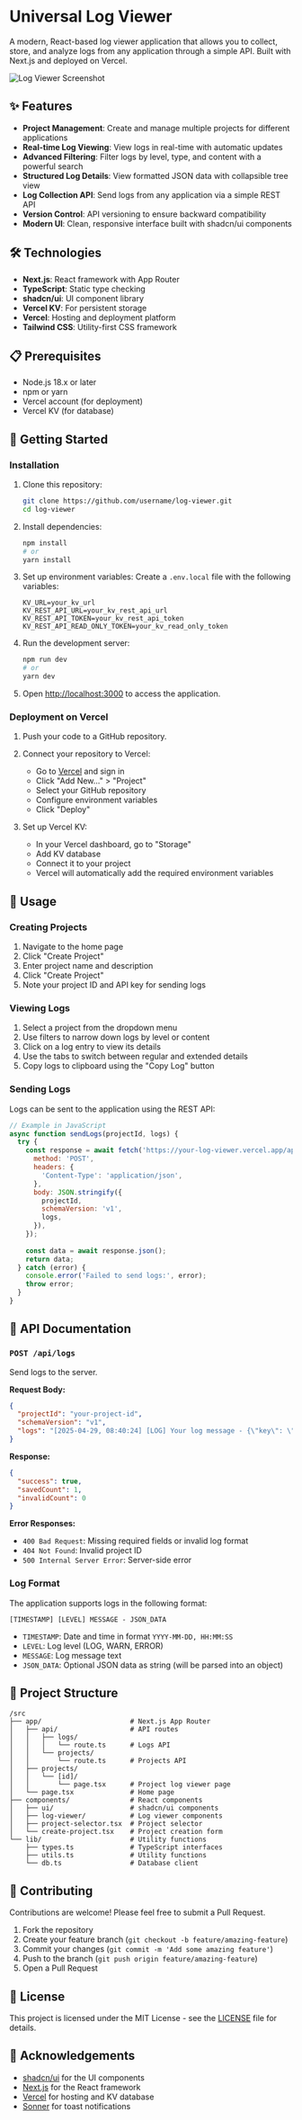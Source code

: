 # Universal Log Viewer

A modern, React-based log viewer application that allows you to collect, store, and analyze logs from any application through a simple API. Built with Next.js and deployed on Vercel.

![Log Viewer Screenshot](https://raw.githubusercontent.com/username/log-viewer/main/public/screenshot.png)

## ✨ Features

- **Project Management**: Create and manage multiple projects for different applications
- **Real-time Log Viewing**: View logs in real-time with automatic updates
- **Advanced Filtering**: Filter logs by level, type, and content with a powerful search
- **Structured Log Details**: View formatted JSON data with collapsible tree view
- **Log Collection API**: Send logs from any application via a simple REST API
- **Version Control**: API versioning to ensure backward compatibility
- **Modern UI**: Clean, responsive interface built with shadcn/ui components

## 🛠️ Technologies

- **Next.js**: React framework with App Router
- **TypeScript**: Static type checking
- **shadcn/ui**: UI component library
- **Vercel KV**: For persistent storage
- **Vercel**: Hosting and deployment platform
- **Tailwind CSS**: Utility-first CSS framework

## 📋 Prerequisites

- Node.js 18.x or later
- npm or yarn
- Vercel account (for deployment)
- Vercel KV (for database)

## 🚀 Getting Started

### Installation

1. Clone this repository:
   ```bash
   git clone https://github.com/username/log-viewer.git
   cd log-viewer
   ```

2. Install dependencies:
   ```bash
   npm install
   # or
   yarn install
   ```

3. Set up environment variables:
   Create a `.env.local` file with the following variables:
   ```
   KV_URL=your_kv_url
   KV_REST_API_URL=your_kv_rest_api_url
   KV_REST_API_TOKEN=your_kv_rest_api_token
   KV_REST_API_READ_ONLY_TOKEN=your_kv_read_only_token
   ```

4. Run the development server:
   ```bash
   npm run dev
   # or
   yarn dev
   ```

5. Open [http://localhost:3000](http://localhost:3000) to access the application.

### Deployment on Vercel

1. Push your code to a GitHub repository.

2. Connect your repository to Vercel:
   - Go to [Vercel](https://vercel.com) and sign in
   - Click "Add New..." > "Project"
   - Select your GitHub repository
   - Configure environment variables
   - Click "Deploy"

3. Set up Vercel KV:
   - In your Vercel dashboard, go to "Storage"
   - Add KV database
   - Connect it to your project
   - Vercel will automatically add the required environment variables

## 📖 Usage

### Creating Projects

1. Navigate to the home page
2. Click "Create Project"
3. Enter project name and description
4. Click "Create Project"
5. Note your project ID and API key for sending logs

### Viewing Logs

1. Select a project from the dropdown menu
2. Use filters to narrow down logs by level or content
3. Click on a log entry to view its details
4. Use the tabs to switch between regular and extended details
5. Copy logs to clipboard using the "Copy Log" button

### Sending Logs

Logs can be sent to the application using the REST API:

```javascript
// Example in JavaScript
async function sendLogs(projectId, logs) {
  try {
    const response = await fetch('https://your-log-viewer.vercel.app/api/logs', {
      method: 'POST',
      headers: {
        'Content-Type': 'application/json',
      },
      body: JSON.stringify({
        projectId,
        schemaVersion: 'v1',
        logs,
      }),
    });
    
    const data = await response.json();
    return data;
  } catch (error) {
    console.error('Failed to send logs:', error);
    throw error;
  }
}
```

## 📝 API Documentation

### `POST /api/logs`

Send logs to the server.

**Request Body:**

```json
{
  "projectId": "your-project-id",
  "schemaVersion": "v1",
  "logs": "[2025-04-29, 08:40:24] [LOG] Your log message - {\"key\": \"value\"}"
}
```

**Response:**

```json
{
  "success": true,
  "savedCount": 1,
  "invalidCount": 0
}
```

**Error Responses:**

- `400 Bad Request`: Missing required fields or invalid log format
- `404 Not Found`: Invalid project ID
- `500 Internal Server Error`: Server-side error

### Log Format

The application supports logs in the following format:

```
[TIMESTAMP] [LEVEL] MESSAGE - JSON_DATA
```

- `TIMESTAMP`: Date and time in format `YYYY-MM-DD, HH:MM:SS`
- `LEVEL`: Log level (LOG, WARN, ERROR)
- `MESSAGE`: Log message text
- `JSON_DATA`: Optional JSON data as string (will be parsed into an object)

## 📂 Project Structure

```
/src
├── app/                      # Next.js App Router
│   ├── api/                  # API routes
│   │   ├── logs/             
│   │   │   └── route.ts      # Logs API
│   │   └── projects/         
│   │       └── route.ts      # Projects API
│   ├── projects/             
│   │   └── [id]/             
│   │       └── page.tsx      # Project log viewer page
│   └── page.tsx              # Home page
├── components/               # React components
│   ├── ui/                   # shadcn/ui components
│   ├── log-viewer/           # Log viewer components
│   ├── project-selector.tsx  # Project selector
│   └── create-project.tsx    # Project creation form
└── lib/                      # Utility functions
    ├── types.ts              # TypeScript interfaces
    ├── utils.ts              # Utility functions
    └── db.ts                 # Database client
```

## 🤝 Contributing

Contributions are welcome! Please feel free to submit a Pull Request.

1. Fork the repository
2. Create your feature branch (`git checkout -b feature/amazing-feature`)
3. Commit your changes (`git commit -m 'Add some amazing feature'`)
4. Push to the branch (`git push origin feature/amazing-feature`)
5. Open a Pull Request

## 📄 License

This project is licensed under the MIT License - see the [LICENSE](LICENSE) file for details.

## 👏 Acknowledgements

- [shadcn/ui](https://ui.shadcn.com/) for the UI components
- [Next.js](https://nextjs.org/) for the React framework
- [Vercel](https://vercel.com/) for hosting and KV database
- [Sonner](https://sonner.emilkowal.ski/) for toast notifications